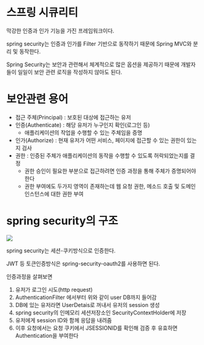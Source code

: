 # 스프링 시큐리티
막강한 인증과 인가 기능을 가진 프레임워크이다.

spring security는 인증과 인가를 Filter 기반으로 동작하기 때문에 Spring MVC와 분리 및 동작한다.  

Spring Security는 보안과 관련해서 체계적으로 많은 옵션을 제공하기 때문에 개발자들이 일일이 보안 관련 로직을 작성하지 않아도 된다.

# 보안관련 용어
* 접근 주체(Principal) : 보호된 대상에 접근하는 유저
* 인증(Authenticate) : 해당 유저가 누구인지 확인(로그인 등)
    * 애플리케이션의 작업을 수행할 수 있는 주체임을 증명
* 인가(Authorize) : 현재 유저가 어떤 서비스, 페이지에 접근할 수 있는 권한이 있는지 검사
* 권한 : 인증된 주체가 애플리케이션의 동작을 수행할 수 있도록 허락되었는지를 결정
    * 권한 승인이 필요한 부분으로 접근하려면 인증 과정을 통해 주체가 증명되어야 한다
    * 권한 부여에도 두가지 영역이 존재하는데 웹 요청 권한, 메소드 호출 및 도메인 인스턴스에 대한 권한 부여

# spring security의 구조
![](https://img1.daumcdn.net/thumb/R1280x0/?scode=mtistory2&fname=http%3A%2F%2Fcfile23.uf.tistory.com%2Fimage%2F99A7223C5B6B29F003F5F0)

spring security는 세션-쿠키방식으로 인증한다.

JWT 등 토큰인증방식은 spring-security-oauth2를 사용하면 된다.

인증과정을 살펴보면
1. 유저가 로그인 시도(http request)
2. AuthenticationFilter 에서부터 위와 같이 user DB까지 들어감
3. DB에 있는 유저라면 UserDetais로 꺼내서 유저의 session 생성
4. spring security의 인메모리 세션저장소인 SecurityContextHolder에 저장
5. 유저에게 session ID와 함께 응답을 내려줌
6. 이후 요청에서는 요청 쿠키에서 JSESSIONID를 확인해 검증 후 유효하면 Authentication을 부여한다

# 